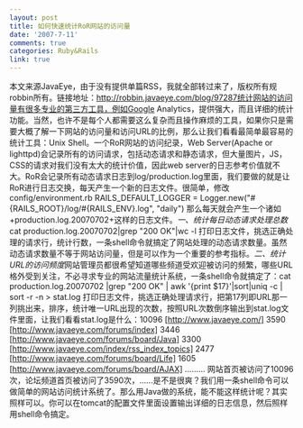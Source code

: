 ```yaml
---
layout: post
title: 如何快速统计RoR网站的访问量
date: '2007-7-11'
comments: true
categories: Ruby&Rails
link: true
---
```

本文来源JavaEye，由于没有提供单篇RSS，我就全部转过来了，版权所有规robbin所有。链接地址：http://robbin.javaeye.com/blog/97287统计网站的访问量有很多专业的第三方工具，例如Google Analytics，提供强大，而且详细的统计功能。当然，也许不是每个人都需要这么复杂而且操作麻烦的工具，如果你只是需要大概了解一下网站的访问量和访问URL的比例，那么让我们看看最简单最容易的统计工具：Unix Shell。一个RoR网站的访问纪录，Web Server(Apache or lighttpd)会记录所有的访问请求，包括动态请求和静态请求，但大量图片，JS，CSS的请求对我们没有太大的统计价值，因此web server的日志参考价值就不大。RoR会记录所有动态请求日志到log/production.log里面，我们要做的就是让RoR进行日志交换，每天产生一个新的日志文件。很简单，修改config/environment.rb RAILS_DEFAULT_LOGGER = Logger.new(&quot;#{RAILS_ROOT}/log/#{RAILS_ENV}.log&quot;, &quot;daily&quot;)  那么每天就会产生一个诸如+production.log.20070702+这样的日志文件。*一、统计每日动态请求处理总数*cat production.log.20070702|grep &quot;200 OK&quot;|wc -l   打印日志文件，挑选正确处理的请求行，统计行数，一条shell命令就搞定了网站处理的动态请求数量。虽然动态请求数量不等于网站访问量，但是可以作为一个重要的参考指标。*二、统计URL的访问频度*网站管理员都很希望知道哪些频道受欢迎被访问的频繁，哪些URL格外受到关注，不必寻求专业的网站流量统计系统，一条shell命令就搞定了：cat production.log.20070702 |grep &quot;200 OK&quot; | awk '{print $17}'|sort|uniq -c | sort -r -n &gt; stat.log  打印日志文件，挑选正确处理请求行，把第17列即URL那一列挑出来，排序，统计唯一URL出现的次数，按照URL次数倒序输出到stat.log文件里面，让我们看看stat.log是什么：10096 [http://www.javaeye.com/]  3590 [http://www.javaeye.com/forums/index]  3446 [http://www.javaeye.com/forums/board/Java]  3300 [http://www.javaeye.com/index/rss_index_topics]  2477 [http://www.javaeye.com/forums/board/Life]  1605 [http://www.javaeye.com/forums/board/AJAX]  .........  网站首页被访问了10096次，论坛频道首页被访问了3590次，......是不是很爽？我们用一条shell命令可以做简单的网站访问统计系统了。那么用Java做的系统，能不能这样统计呢？其实照样可以。你可以在tomcat的配置文件里面设置输出详细的日志信息，然后照样用shell命令搞定。
